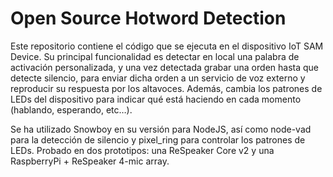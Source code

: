 # Open Source Hotword Detection
Este repositorio contiene el código que se ejecuta en el dispositivo IoT SAM Device. Su principal funcionalidad es detectar en local una palabra de activación personalizada, y una vez detectada grabar una orden hasta que detecte silencio, para enviar dicha orden a un servicio de voz externo y reproducir su respuesta por los altavoces. Además, cambia los patrones de LEDs del dispositivo para indicar qué está haciendo en cada momento (hablando, esperando, etc…).

Se ha utilizado Snowboy en su versión para NodeJS, así como node-vad para la detección de silencio y pixel_ring para controlar los patrones de LEDs. Probado en dos prototipos: una ReSpeaker Core v2 y una RaspberryPi + ReSpeaker 4-mic array.
